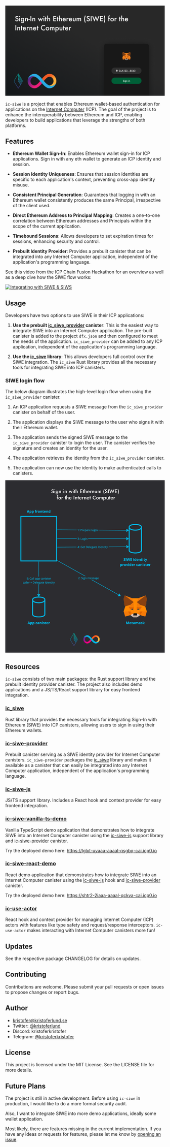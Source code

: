 ![Sign in with Ethereum for the Internet Computer](/media/header.png)

`ic-siwe` is a project that enables Ethereum wallet-based authentication for applications on the [Internet Computer](https://internetcomputer.org) (ICP). The goal of the project is to enhance the interoperability between Ethereum and ICP, enabling developers to build applications that leverage the strengths of both platforms.

## Features

- **Ethereum Wallet Sign-In**: Enables Ethereum wallet sign-in for ICP applications. Sign in with any eth wallet to generate an ICP identity and session.

- **Session Identity Uniqueness**: Ensures that session identities are specific to each application's context, preventing cross-app identity misuse.

- **Consistent Principal Generation**: Guarantees that logging in with an Ethereum wallet consistently produces the same Principal, irrespective of the client used.

- **Direct Ethereum Address to Principal Mapping**: Creates a one-to-one correlation between Ethereum addresses and Principals within the scope of the current application.

- **Timebound Sessions**: Allows developers to set expiration times for sessions, enhancing security and control.

- **Prebuilt Identity Provider**: Provides a prebuilt canister that can be integrated into any Internet Computer application, independent of the application's programming language.

See this video from the ICP Chain Fusion Hackathon for an overview as well as a deep dive how the SIWE flow works:

[![Integrating with SIWE & SIWS](https://img.youtube.com/vi/lQV4Otp6Y_s/0.jpg)](https://www.youtube.com/watch?v=lQV4Otp6Y_s)

## Usage

Developers have two options to use SIWE in their ICP applications:

1. **Use the prebuilt [ic_siwe_provider](https://github.com/kristoferlund/ic-siwe/tree/main/packages/ic_siwe_provider) canister**: This is the easiest way to integrate SIWE into an Internet Computer application. The pre-built canister is added to the project `dfx.json` and then configured to meet the needs of the application. `ic_siwe_provider` can be added to any ICP application, independent of the application's programming language.

2. **Use the [ic_siwe](https://crates.io/crates/ic_siwe) library**: This allows developers full control over the SIWE integration. The `ic_siwe` Rust library provides all the necessary tools for integrating SIWE into ICP canisters.

### SIWE login flow

The below diagram illustrates the high-level login flow when using the `ic_siwe_provider` canister.

1. An ICP application requests a SIWE message from the `ic_siwe_provider` canister on behalf of the user.

2. The application displays the SIWE message to the user who signs it with their Ethereum wallet.

3. The application sends the signed SIWE message to the `ic_siwe_provider` canister to login the user. The canister verifies the signature and creates an identity for the user.

4. The application retrieves the identity from the `ic_siwe_provider` canister.

5. The application can now use the identity to make authenticated calls to canisters.

![Sign in with Ethereum - Login flow](/media/flow.png)

## Resources

`ic-siwe` consists of two main packages: the Rust support library and the prebuilt identity provider canister. The project also includes demo applications and a JS/TS/React support library for easy frontend integration.

### [ic_siwe](https://github.com/kristoferlund/ic-siwe/tree/main/packages/ic_siwe)

Rust library that provides the necessary tools for integrating Sign-In with Ethereum (SIWE) into ICP canisters, allowing users to sign in using their Ethereum wallets.

### [ic-siwe-provider](https://github.com/kristoferlund/ic-siwe/tree/main/packages/ic_siwe_provider)

Prebuilt canister serving as a SIWE identity provider for Internet Computer canisters. `ic_siwe-provider` packages the [ic_siwe](https://github.com/kristoferlund/ic-siwe/tree/main/packages/ic_siwe) library and makes it available as a canister that can easily be integrated into any Internet Computer application, independent of the application's programming language.

### [ic-siwe-js](https://www.npmjs.com/package/ic-siwe-js)

JS/TS support library. Includes a React hook and context provider for easy frontend integration.

### [ic-siwe-vanilla-ts-demo](https://github.com/kristoferlund/ic-siwe-vanilla-ts-demo)

Vanilla TypeScript demo application that demonstrates how to integrate SIWE into an Internet Computer canister using the [ic-siwe-js](https://github.com/kristoferlund/ic-siwe/tree/main/packages/ic_siwe-js) support library and [ic-siwe-provider](https://github.com/kristoferlund/ic-siwe/tree/main/packages/ic_siwe_provider) canister.

Try the deployed demo here: https://lglxt-uyaaa-aaaal-qsgbq-cai.icp0.io

### [ic-siwe-react-demo](https://github.com/kristoferlund/ic-siwe-react-demo-rust)

React demo application that demonstrates how to integrate SIWE into an Internet Computer canister using the [ic-siwe-js](https://github.com/kristoferlund/ic-siwe/tree/main/packages/ic_siwe-js) hook and [ic-siwe-provider](https://github.com/kristoferlund/ic-siwe/tree/main/packages/ic_siwe_provider) canister.

Try the deployed demo here: https://shtr2-2iaaa-aaaal-qckva-cai.icp0.io

### [ic-use-actor](https://github.com/kristoferlund/ic-use-actor)

React hook and context provider for managing Internet Computer (ICP) actors with features like type safety and request/response interceptors. `ic-use-actor` makes interacting with Internet Computer canisters more fun!

## Updates

See the respective package CHANGELOG for details on updates.

## Contributing

Contributions are welcome. Please submit your pull requests or open issues to propose changes or report bugs.

## Author

- [kristofer@kristoferlund.se](mailto:kristofer@kristoferlund.se)
- Twitter: [@kristoferlund](https://twitter.com/kristoferlund)
- Discord: kristoferkristofer
- Telegram: [@kristoferkristofer](https://t.me/kristoferkristofer)

## License

This project is licensed under the MIT License. See the LICENSE file for more details.

## Future Plans

The project is still in active development. Before using `ic-siwe` in production, I would like to do a more formal security audit.

Also, I want to integrate SIWE into more demo applications, ideally some wallet application.

Most likely, there are features missing in the current implementation. If you have any ideas or requests for features, please let me know by [opening an issue](https://github.com/kristoferlund/ic-siwe/issues).
